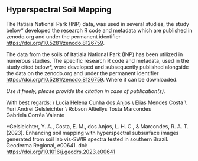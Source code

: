 ## Hyperspectral Soil Mapping

The Itatiaia National Park (INP) data, was used in several studies, the study below* developed the research R code and metadata which are published in zenodo.org and under the permanent identifier https://doi.org/10.5281/zenodo.8126759.

The data from the soils of Itatiaia National Park (INP) has been utilized in numerous studies. The specific research R code and metadata, used in the study cited below*, were developed and subsequently published alongside the data on the zenodo.org and under the permanent identifier https://doi.org/10.5281/zenodo.8126759. Where it can be downloaded.

*Use it freely, please provide the citation in case of publication(s).*

With best regards: \ 
Lucia Helena Cunha dos Anjos \ 
Elias Mendes Costa \ 
Yuri Andrei Gelsleichter \ 
Robson Altiellys Tosta Marcondes \
Gabriela Corrêa Valente 

*Gelsleichter, Y. A., Costa, E. M., dos Anjos, L. H. C., & Marcondes, R. A. T. (2023). Enhancing soil mapping with hyperspectral subsurface images generated from soil lab vis-SWIR spectra tested in southern Brazil. Geoderma Regional, e00641.
doi: https://doi.org/10.1016/j.geodrs.2023.e00641 

